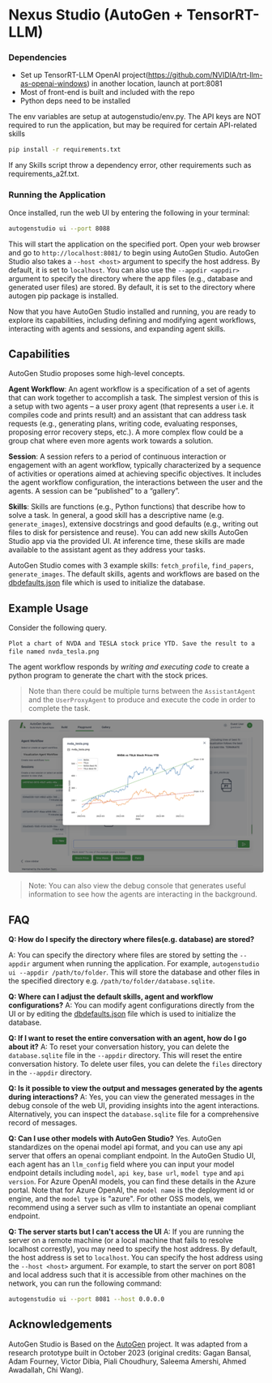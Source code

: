# Nexus Studio (AutoGen + TensorRT-LLM)

### Dependencies
- Set up TensorRT-LLM OpenAI project(https://github.com/NVIDIA/trt-llm-as-openai-windows) in another location, launch at port:8081
- Most of front-end is built and included with the repo
- Python deps need to be installed

The env variables are setup at autogenstudio/env.py. The API keys are NOT required to run the application, but may be required for certain API-related skills

```bash
pip install -r requirements.txt
```
If any Skills script throw a dependency error, other requirements such as requirements_a2f.txt.

### Running the Application

Once installed, run the web UI by entering the following in your terminal:

```bash
autogenstudio ui --port 8088
```

This will start the application on the specified port. Open your web browser and go to `http://localhost:8081/` to begin using AutoGen Studio.
AutoGen Studio also takes a `--host <host>` argument to specify the host address. By default, it is set to `localhost`. You can also use the `--appdir <appdir>` argument to specify the directory where the app files (e.g., database and generated user files) are stored. By default, it is set to the directory where autogen pip package is installed.

Now that you have AutoGen Studio installed and running, you are ready to explore its capabilities, including defining and modifying agent workflows, interacting with agents and sessions, and expanding agent skills.

## Capabilities

AutoGen Studio proposes some high-level concepts.

**Agent Workflow**: An agent workflow is a specification of a set of agents that can work together to accomplish a task. The simplest version of this is a setup with two agents – a user proxy agent (that represents a user i.e. it compiles code and prints result) and an assistant that can address task requests (e.g., generating plans, writing code, evaluating responses, proposing error recovery steps, etc.). A more complex flow could be a group chat where even more agents work towards a solution.

**Session**: A session refers to a period of continuous interaction or engagement with an agent workflow, typically characterized by a sequence of activities or operations aimed at achieving specific objectives. It includes the agent workflow configuration, the interactions between the user and the agents. A session can be “published” to a “gallery”.

**Skills**: Skills are functions (e.g., Python functions) that describe how to solve a task. In general, a good skill has a descriptive name (e.g. `generate_images`), extensive docstrings and good defaults (e.g., writing out files to disk for persistence and reuse). You can add new skills AutoGen Studio app via the provided UI. At inference time, these skills are made available to the assistant agent as they address your tasks.

AutoGen Studio comes with 3 example skills: `fetch_profile`, `find_papers`, `generate_images`. The default skills, agents and workflows are based on the [dbdefaults.json](autogentstudio/utils/dbdefaults.json) file which is used to initialize the database.

## Example Usage

Consider the following query.

```
Plot a chart of NVDA and TESLA stock price YTD. Save the result to a file named nvda_tesla.png
```

The agent workflow responds by _writing and executing code_ to create a python program to generate the chart with the stock prices.

> Note than there could be multiple turns between the `AssistantAgent` and the `UserProxyAgent` to produce and execute the code in order to complete the task.

![ARA](./docs/ara_stockprices.png)

> Note: You can also view the debug console that generates useful information to see how the agents are interacting in the background.

<!-- ![ARA](./docs/ara_console.png) -->

## FAQ

**Q: How do I specify the directory where files(e.g. database) are stored?**

A: You can specify the directory where files are stored by setting the `--appdir` argument when running the application. For example, `autogenstudio ui --appdir /path/to/folder`. This will store the database and other files in the specified directory e.g. `/path/to/folder/database.sqlite`.

**Q: Where can I adjust the default skills, agent and workflow configurations?**
A: You can modify agent configurations directly from the UI or by editing the [dbdefaults.json](autogenstudio/utils/dbdefaults.json) file which is used to initialize the database.

**Q: If I want to reset the entire conversation with an agent, how do I go about it?**
A: To reset your conversation history, you can delete the `database.sqlite` file in the `--appdir` directory. This will reset the entire conversation history. To delete user files, you can delete the `files` directory in the `--appdir` directory.

**Q: Is it possible to view the output and messages generated by the agents during interactions?**
A: Yes, you can view the generated messages in the debug console of the web UI, providing insights into the agent interactions. Alternatively, you can inspect the `database.sqlite` file for a comprehensive record of messages.

**Q: Can I use other models with AutoGen Studio?**
Yes. AutoGen standardizes on the openai model api format, and you can use any api server that offers an openai compliant endpoint. In the AutoGen Studio UI, each agent has an `llm_config` field where you can input your model endpoint details including `model`, `api key`, `base url`, `model type` and `api version`. For Azure OpenAI models, you can find these details in the Azure portal. Note that for Azure OpenAI, the `model name` is the deployment id or engine, and the `model type` is "azure".
For other OSS models, we recommend using a server such as vllm to instantiate an openai compliant endpoint.

**Q: The server starts but I can't access the UI**
A: If you are running the server on a remote machine (or a local machine that fails to resolve localhost correstly), you may need to specify the host address. By default, the host address is set to `localhost`. You can specify the host address using the `--host <host>` argument. For example, to start the server on port 8081 and local address such that it is accessible from other machines on the network, you can run the following command:

```bash
autogenstudio ui --port 8081 --host 0.0.0.0
```

## Acknowledgements

AutoGen Studio is Based on the [AutoGen](https://microsoft.github.io/autogen) project. It was adapted from a research prototype built in October 2023 (original credits: Gagan Bansal, Adam Fourney, Victor Dibia, Piali Choudhury, Saleema Amershi, Ahmed Awadallah, Chi Wang).
